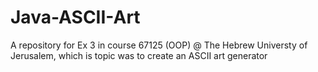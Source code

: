 # Java-ASCII-Art
A repository for Ex 3 in course 67125 (OOP) @ The Hebrew Universty of Jerusalem, which is topic was to create an ASCII art generator
